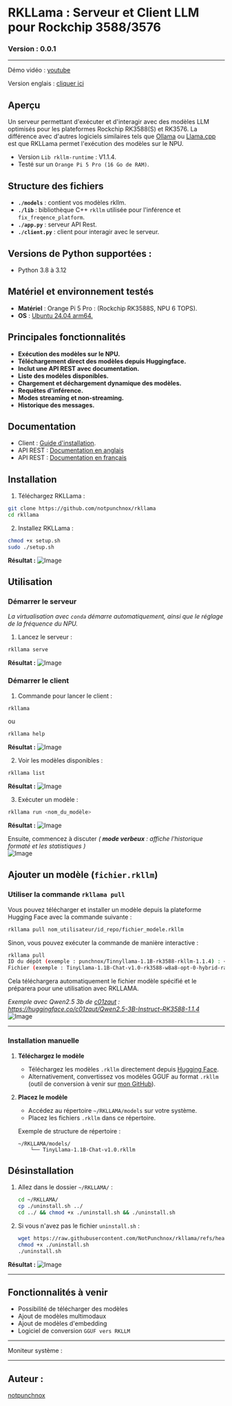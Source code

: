 # RKLLama : Serveur et Client LLM pour Rockchip 3588/3576

### Version : 0.0.1

---

Démo vidéo : [youtube](https://www.youtube.com/watch?v=Kj8U1OGqGPc)

Version englais : [cliquer ici](../README.md)

## Aperçu
Un serveur permettant d'exécuter et d'interagir avec des modèles LLM optimisés pour les plateformes Rockchip RK3588(S) et RK3576. La différence avec d'autres logiciels similaires tels que [Ollama](https://ollama.com) ou [Llama.cpp](https://github.com/ggerganov/llama.cpp) est que RKLLama permet l'exécution des modèles sur le NPU.

* Version `Lib rkllm-runtime` : V1.1.4.
* Testé sur un `Orange Pi 5 Pro (16 Go de RAM)`.

## Structure des fichiers
- **`./models`** : contient vos modèles rkllm.  
- **`./lib`** : bibliothèque C++ `rkllm` utilisée pour l'inférence et `fix_freqence_platform`.  
- **`./app.py`** : serveur API Rest.  
- **`./client.py`** : client pour interagir avec le serveur.  

## Versions de Python supportées :
- Python 3.8 à 3.12

## Matériel et environnement testés
- **Matériel** : Orange Pi 5 Pro : (Rockchip RK3588S, NPU 6 TOPS).  
- **OS** : [Ubuntu 24.04 arm64.](https://joshua-riek.github.io/ubuntu-rockchip-download/)

## Principales fonctionnalités
- **Exécution des modèles sur le NPU.**  
- **Téléchargement direct des modèles depuis Huggingface.**  
- **Inclut une API REST avec documentation.**  
- **Liste des modèles disponibles.**  
- **Chargement et déchargement dynamique des modèles.**  
- **Requêtes d'inférence.**  
- **Modes streaming et non-streaming.**  
- **Historique des messages.**

## Documentation

- Client : [Guide d'installation](#installation).  
- API REST : [Documentation en anglais](./api/english.md)  
- API REST : [Documentation en français](./api/french.md)  

## Installation
1. Téléchargez RKLLama :
```bash
git clone https://github.com/notpunchnox/rkllama
cd rkllama
```

2. Installez RKLLama :
```bash
chmod +x setup.sh
sudo ./setup.sh
```
**Résultat :**
![Image](./ressources/setup.png)

## Utilisation

### Démarrer le serveur
*La virtualisation avec `conda` démarre automatiquement, ainsi que le réglage de la fréquence du NPU.*  
1. Lancez le serveur :
```bash
rkllama serve
```
**Résultat :**
![Image](./ressources/server.png)

### Démarrer le client
1. Commande pour lancer le client :
```bash
rkllama
```
ou 
```bash
rkllama help
```
**Résultat :**
![Image](./ressources/commands.png)

2. Voir les modèles disponibles :
```bash
rkllama list
```
**Résultat :**
![Image](./ressources/list.png)

3. Exécuter un modèle :
```bash
rkllama run <nom_du_modèle>
```
**Résultat :**
![Image](./ressources/launch_chat.png)

Ensuite, commencez à discuter *( **mode verbeux** : affiche l'historique formaté et les statistiques )*  
![Image](./ressources/chat.gif)

## Ajouter un modèle (`fichier.rkllm`)

### **Utiliser la commande `rkllama pull`**
Vous pouvez télécharger et installer un modèle depuis la plateforme Hugging Face avec la commande suivante :

```bash
rkllama pull nom_utilisateur/id_repo/fichier_modele.rkllm
```

Sinon, vous pouvez exécuter la commande de manière interactive :

```bash
rkllama pull
ID du dépôt (exemple : punchnox/Tinnyllama-1.1B-rk3588-rkllm-1.1.4) : <votre réponse>
Fichier (exemple : TinyLlama-1.1B-Chat-v1.0-rk3588-w8a8-opt-0-hybrid-ratio-0.5.rkllm) : <votre réponse>
```

Cela téléchargera automatiquement le fichier modèle spécifié et le préparera pour une utilisation avec RKLLAMA.

*Exemple avec Qwen2.5 3b de [c01zaut](https://huggingface.co/c01zaut) : https://huggingface.co/c01zaut/Qwen2.5-3B-Instruct-RK3588-1.1.4*  
![Image](./ressources/pull.png)

---

### **Installation manuelle**
1. **Téléchargez le modèle**  
   - Téléchargez les modèles `.rkllm` directement depuis [Hugging Face](https://huggingface.co).  
   - Alternativement, convertissez vos modèles GGUF au format `.rkllm` (outil de conversion à venir sur [mon GitHub](https://github.com/notpunchnox)).  

2. **Placez le modèle**  
   - Accédez au répertoire `~/RKLLAMA/models` sur votre système.  
   - Placez les fichiers `.rkllm` dans ce répertoire.  

   Exemple de structure de répertoire :  
   ```
   ~/RKLLAMA/models/
       └── TinyLlama-1.1B-Chat-v1.0.rkllm
   ```

## Désinstallation

1. Allez dans le dossier `~/RKLLAMA/` :
    ```bash
    cd ~/RKLLAMA/
    cp ./uninstall.sh ../
    cd ../ && chmod +x ./uninstall.sh && ./uninstall.sh
    ```

2. Si vous n'avez pas le fichier `uninstall.sh` :
    ```bash
    wget https://raw.githubusercontent.com/NotPunchnox/rkllama/refs/heads/main/uninstall.sh
    chmod +x ./uninstall.sh
    ./uninstall.sh
    ```

**Résultat :**
![Image](./ressources/uninstall.png)

---

## Fonctionnalités à venir
- Possibilité de télécharger des modèles  
- Ajout de modèles multimodaux  
- Ajout de modèles d'embedding  
- Logiciel de conversion `GGUF vers RKLLM`  

---

Moniteur système :


---

## Auteur :
[notpunchnox](https://github.com/notpunchnox/rkllama)
